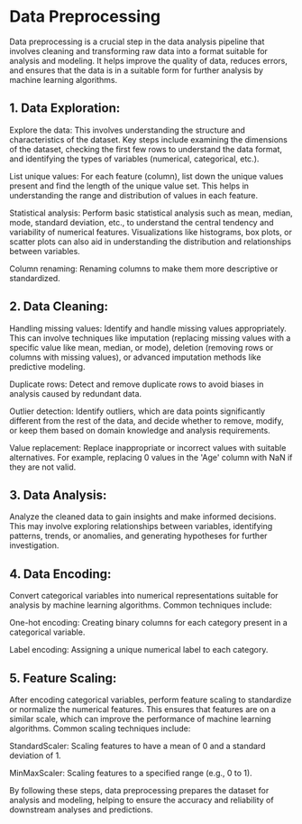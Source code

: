 # Data Preprocessing
Data preprocessing is a crucial step in the data analysis pipeline that involves cleaning and transforming raw data into a format suitable for analysis and modeling. It helps improve the quality of data, reduces errors, and ensures that the data is in a suitable form for further analysis by machine learning algorithms.


## 1. Data Exploration:
Explore the data: This involves understanding the structure and characteristics of the dataset. Key steps include examining the dimensions of the dataset, checking the first few rows to understand the data format, and identifying the types of variables (numerical, categorical, etc.).

List unique values: For each feature (column), list down the unique values present and find the length of the unique value set. This helps in understanding the range and distribution of values in each feature.

Statistical analysis: Perform basic statistical analysis such as mean, median, mode, standard deviation, etc., to understand the central tendency and variability of numerical features. Visualizations like histograms, box plots, or scatter plots can also aid in understanding the distribution and relationships between variables.

Column renaming: Renaming columns to make them more descriptive or standardized.


## 2. Data Cleaning:
Handling missing values: Identify and handle missing values appropriately. This can involve techniques like imputation (replacing missing values with a specific value like mean, median, or mode), deletion (removing rows or columns with missing values), or advanced imputation methods like predictive modeling.

Duplicate rows: Detect and remove duplicate rows to avoid biases in analysis caused by redundant data.

Outlier detection: Identify outliers, which are data points significantly different from the rest of the data, and decide whether to remove, modify, or keep them based on domain knowledge and analysis requirements.

Value replacement: Replace inappropriate or incorrect values with suitable alternatives. For example, replacing 0 values in the 'Age' column with NaN if they are not valid.


## 3. Data Analysis:
Analyze the cleaned data to gain insights and make informed decisions. This may involve exploring relationships between variables, identifying patterns, trends, or anomalies, and generating hypotheses for further investigation.

## 4. Data Encoding:
Convert categorical variables into numerical representations suitable for analysis by machine learning algorithms. Common techniques include:

One-hot encoding: Creating binary columns for each category present in a categorical variable.

Label encoding: Assigning a unique numerical label to each category.



## 5. Feature Scaling:
After encoding categorical variables, perform feature scaling to standardize or normalize the numerical features. This ensures that features are on a similar scale, which can improve the performance of machine learning algorithms. Common scaling techniques include:

StandardScaler: Scaling features to have a mean of 0 and a standard deviation of 1.

MinMaxScaler: Scaling features to a specified range (e.g., 0 to 1).


By following these steps, data preprocessing prepares the dataset for analysis and modeling, helping to ensure the accuracy and reliability of downstream analyses and predictions.
